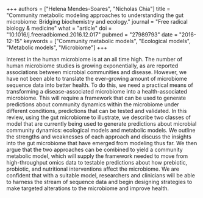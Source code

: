 +++
authors = ["Helena Mendes-Soares", "Nicholas Chia"]
title = "Community metabolic modeling approaches to understanding the gut microbiome: Bridging biochemistry and ecology."
journal = "Free radical biology & medicine"
what = "article"
doi = "10.1016/j.freeradbiomed.2016.12.017"
pubmed = "27989793"
date = "2016-12-15"
keywords = ["Community metabolic models", "Ecological models", "Metabolic models", "Microbiome"]
+++

Interest in the human microbiome is at an all time high. The number of human microbiome studies is growing exponentially, as are reported associations between microbial communities and disease. However, we have not been able to translate the ever-growing amount of microbiome sequence data into better health. To do this, we need a practical means of transforming a disease-associated microbiome into a health-associated microbiome. This will require a framework that can be used to generate predictions about community dynamics within the microbiome under different conditions, predictions that can be tested and validated. In this review, using the gut microbiome to illustrate, we describe two classes of model that are currently being used to generate predictions about microbial community dynamics: ecological models and metabolic models. We outline the strengths and weaknesses of each approach and discuss the insights into the gut microbiome that have emerged from modeling thus far. We then argue that the two approaches can be combined to yield a community metabolic model, which will supply the framework needed to move from high-throughput omics data to testable predictions about how prebiotic, probiotic, and nutritional interventions affect the microbiome. We are confident that with a suitable model, researchers and clinicians will be able to harness the stream of sequence data and begin designing strategies to make targeted alterations to the microbiome and improve health.